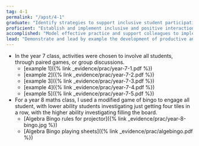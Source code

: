 ```yaml
---
tag: 4-1
permalink: "/apst/4-1"
graduate: "Identify strategies to support inclusive student participation and engagement in classroom activities."
proficient: "Establish and implement inclusive and positive interactions to engage and support all students in classroom activities."
accomplished: "Model effective practice and support colleagues to implement inclusive strategies that engage and support all students."
lead: "Demonstrate and lead by example the development of productive and inclusive learning environments across the school by reviewing inclusive strategies and exploring new approaches to engage and support all students."
---
```

* In the year 7 class, activities were chosen to involve all students, through paired games, or group discussions.
    - [example 1]({% link _evidence/prac/year-7-1.pdf %})
    - [example 2]({% link _evidence/prac/year-7-2.pdf %})
    - [example 3]({% link _evidence/prac/year-7-3.pdf %})
    - [example 4]({% link _evidence/prac/year-7-4.pdf %})
    - [example 5]({% link _evidence/prac/year-7-5.pdf %})
* For a year 8 maths class, I used a modified game of bingo to engage all student, with lower ability students investigating just getting four tiles in a row, with the higher ability investigating filling the board.
    - [Algebra Bingo rules for projector]({% link _evidence/prac/year-8-bingo.jpg %})
    - [Algebra Bingo playing sheets]({% link _evidence/prac/algebingo.pdf %})